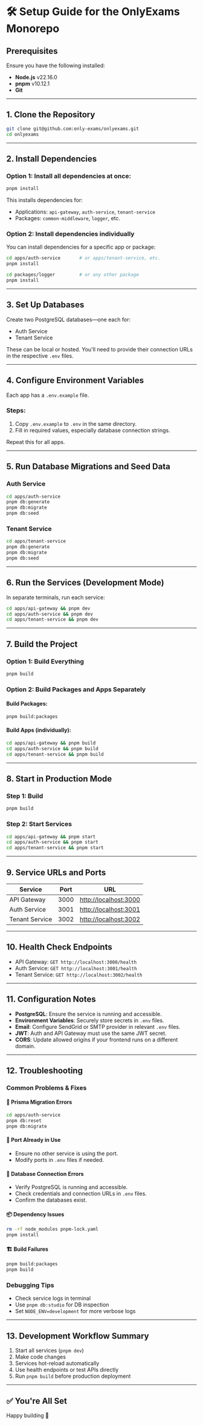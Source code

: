 # 🛠️ Setup Guide for the OnlyExams Monorepo

## Prerequisites

Ensure you have the following installed:

* **Node.js** v22.16.0
* **pnpm** v10.12.1
* **Git**

---

## 1. Clone the Repository

```bash
git clone git@github.com:only-exams/onlyexams.git
cd onlyexams
```

---

## 2. Install Dependencies

### Option 1: Install all dependencies at once:

```bash
pnpm install
```

This installs dependencies for:

* Applications: `api-gateway`, `auth-service`, `tenant-service`
* Packages: `common-middleware`, `logger`, etc.

### Option 2: Install dependencies individually

You can install dependencies for a specific app or package:

```bash
cd apps/auth-service       # or apps/tenant-service, etc.
pnpm install
```

```bash
cd packages/logger         # or any other package
pnpm install
```

---

## 3. Set Up Databases

Create two PostgreSQL databases—one each for:

* Auth Service
* Tenant Service

These can be local or hosted. You'll need to provide their connection URLs in the respective `.env` files.

---

## 4. Configure Environment Variables

Each app has a `.env.example` file.

### Steps:

1. Copy `.env.example` to `.env` in the same directory.
2. Fill in required values, especially database connection strings.

Repeat this for all apps.

---

## 5. Run Database Migrations and Seed Data

### Auth Service

```bash
cd apps/auth-service
pnpm db:generate
pnpm db:migrate
pnpm db:seed
```

### Tenant Service

```bash
cd apps/tenant-service
pnpm db:generate
pnpm db:migrate
pnpm db:seed
```

---

## 6. Run the Services (Development Mode)

In separate terminals, run each service:

```bash
cd apps/api-gateway && pnpm dev
cd apps/auth-service && pnpm dev
cd apps/tenant-service && pnpm dev
```

---

## 7. Build the Project

### Option 1: Build Everything

```bash
pnpm build
```

### Option 2: Build Packages and Apps Separately

#### Build Packages:

```bash
pnpm build:packages
```

#### Build Apps (individually):

```bash
cd apps/api-gateway && pnpm build
cd apps/auth-service && pnpm build
cd apps/tenant-service && pnpm build
```

---

## 8. Start in Production Mode

### Step 1: Build

```bash
pnpm build
```

### Step 2: Start Services

```bash
cd apps/api-gateway && pnpm start
cd apps/auth-service && pnpm start
cd apps/tenant-service && pnpm start
```

---

## 9. Service URLs and Ports

| Service        | Port | URL                                            |
| -------------- | ---- | ---------------------------------------------- |
| API Gateway    | 3000 | [http://localhost:3000](http://localhost:3000) |
| Auth Service   | 3001 | [http://localhost:3001](http://localhost:3001) |
| Tenant Service | 3002 | [http://localhost:3002](http://localhost:3002) |

---

## 10. Health Check Endpoints

* API Gateway: `GET http://localhost:3000/health`
* Auth Service: `GET http://localhost:3001/health`
* Tenant Service: `GET http://localhost:3002/health`

---

## 11. Configuration Notes

* **PostgreSQL**: Ensure the service is running and accessible.
* **Environment Variables**: Securely store secrets in `.env` files.
* **Email**: Configure SendGrid or SMTP provider in relevant `.env` files.
* **JWT**: Auth and API Gateway must use the same JWT secret.
* **CORS**: Update allowed origins if your frontend runs on a different domain.

---

## 12. Troubleshooting

### Common Problems & Fixes

#### 🔄 Prisma Migration Errors

```bash
cd apps/auth-service
pnpm db:reset
pnpm db:migrate
```

#### 🚫 Port Already in Use

* Ensure no other service is using the port.
* Modify ports in `.env` files if needed.

#### 🔌 Database Connection Errors

* Verify PostgreSQL is running and accessible.
* Check credentials and connection URLs in `.env` files.
* Confirm the databases exist.

#### 📦 Dependency Issues

```bash
rm -rf node_modules pnpm-lock.yaml
pnpm install
```

#### 🏗️ Build Failures

```bash
pnpm build:packages
pnpm build
```

### Debugging Tips

* Check service logs in terminal
* Use `pnpm db:studio` for DB inspection
* Set `NODE_ENV=development` for more verbose logs

---

## 13. Development Workflow Summary

1. Start all services (`pnpm dev`)
2. Make code changes
3. Services hot-reload automatically
4. Use health endpoints or test APIs directly
5. Run `pnpm build` before production deployment

---

## ✅ You're All Set

Happy building 🚀

